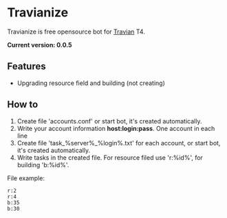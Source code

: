 Travianize
==========

Travianize is free opensource bot for [Travian](http://travian.com) T4.

**Сurrent version: 0.0.5**

## Features

* Upgrading resource field and building (not creating)

## How to

1. Create file 'accounts.conf' or start bot, it's created automatically.
2. Write your account information **host:login:pass**. One account in each line
3. Create file 'task_%server%_%login%.txt' for each account, or start bot, it's created automatically.
4. Write tasks in the created file. For resource filed use 'r:%id%', for building 'b:%id%'.

File example:
```
r:2
r:4
b:35
b:30
```